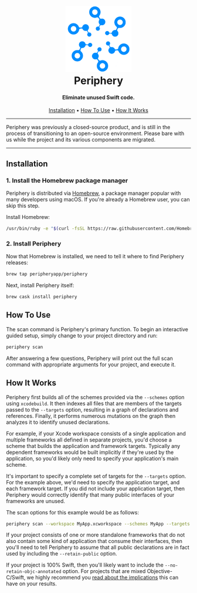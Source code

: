 <h1 align="center">
  <br>
  <img src="assets/logo.png" alt="Periphery" width="180" height="180">
  <br>
  Periphery
  <br>
</h1>

<h4 align="center">Eliminate unused Swift code.</h4>

<p align="center">
  <a href="#installation">Installation</a> •
  <a href="#how-to-use">How To Use</a> •
  <a href="#how-it-works">How It Works</a>
</p>

<p align="center">
<hr>
Periphery was previously a closed-source product, and is still in the process of transitioning to an open-source environment. Please bare with us while the project and its various components are migrated.
<hr>
</p>

## Installation

### 1. Install the Homebrew package manager

Periphery is distributed via [Homebrew](https://brew.sh/), a package manager popular with many developers using macOS. If you're already a Homebrew user, you can skip this step.

Install Homebrew:

```sh
/usr/bin/ruby -e "$(curl -fsSL https://raw.githubusercontent.com/Homebrew/install/master/install)"
```

### 2. Install Periphery

Now that Homebrew is installed, we need to tell it where to find Periphery releases:

```sh
brew tap peripheryapp/periphery
```

Next, install Periphery itself:

```sh
brew cask install periphery
```

## How To Use

The scan command is Periphery's primary function. To begin an interactive guided setup, simply change to your project directory and run:

```sh
periphery scan
```

After answering a few questions, Periphery will print out the full scan command with appropriate arguments for your project, and execute it.

## How It Works

Periphery first builds all of the schemes provided via the `--schemes` option using `xcodebuild`. It then indexes all files that are members of the targets passed to the `--targets` option, resulting in a graph of declarations and references. Finally, it performs numerous mutations on the graph then analyzes it to identify unused declarations.

For example, if your Xcode workspace consists of a single application and multiple frameworks all defined in separate projects, you'd choose a scheme that builds the application and framework targets. Typically any dependent frameworks would be built implicitly if they're used by the application, so you'd likely only need to specify your application's main scheme.

It's important to specify a complete set of targets for the `--targets` option. For the example above, we'd need to specify the application target, and each framework target. If you did not include your application target, then Periphery would correctly identify that many public interfaces of your frameworks are unused.

The scan options for this example would be as follows:

```sh
periphery scan --workspace MyApp.xcworkspace --schemes MyApp --targets MyApp,FrameworkA,FrameworkB --format xcode
```

If your project consists of one or more standalone frameworks that do not also contain some kind of application that consume their interfaces, then you'll need to tell Periphery to assume that all public declarations are in fact used by including the `--retain-public` option.

If your project is 100% Swift, then you'll likely want to include the `--no-retain-objc-annotated` option. For projects that are mixed Objective-C/Swift, we highly recommend you [read about the implications](#) this can have on your results.
